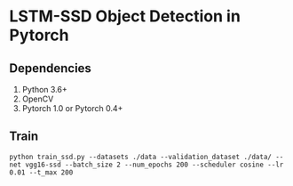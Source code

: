 # LSTM-SSD Object Detection in Pytorch

## Dependencies
1. Python 3.6+
2. OpenCV
3. Pytorch 1.0 or Pytorch 0.4+

## Train
```
python train_ssd.py --datasets ./data --validation_dataset ./data/ --net vgg16-ssd --batch_size 2 --num_epochs 200 --scheduler cosine --lr 0.01 --t_max 200
```

